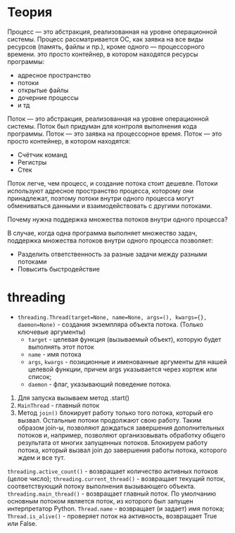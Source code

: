 

# Теория

Процесс — это абстракция, реализованная на уровне операционной системы. Процесс рассматривается ОС, как заявка на все виды ресурсов (память, файлы и пр.), кроме одного — процессорного времени.  это просто контейнер, в котором находятся ресурсы программы:
- адресное пространство
- потоки
- открытые файлы
- дочерние процессы
- и тд


Поток — это абстракция, реализованная на уровне операционной системы. Поток был придуман для контроля выполнения кода программы. Поток — это заявка на процессорное время.
Поток — это просто контейнер, в котором находятся:
- Счётчик команд
- Регистры
- Стек

Поток легче, чем процесс, и создание потока стоит дешевле. Потоки используют адресное пространство процесса, которому они принадлежат, поэтому потоки внутри одного процесса могут обмениваться данными и взаимодействовать с другими потоками.

Почему нужна поддержка множества потоков внутри одного процесса?

В случае, когда одна программа выполняет множество задач, поддержка множества потоков внутри одного процесса позволяет:
- Разделить ответственность за разные задачи между разными потоками
- Повысить быстродействие


# threading

- `threading.Thread(target=None, name=None, args=(), kwargs={}, daemon=None)` - создания экземпляра объекта потока. (Только ключевые аргументы)
  - `target` - целевая функция (вызываемый объект), которую будет выполнять этот поток
  - `name` -  имя потока
  - `args`, `kwargs` - позиционные и именованные аргументы для нашей целевой функции, причем args указывается через кортеж или список; 
  - `daemon` - флаг, указывающий поведение потока.

 1. Для запуска вызываем метод .start()
 2. `MainThread` - главный поток
 3. Метод `join()` блокирует работу только того потока, который его вызвал. Остальные потоки продолжают свою работу. Таким образом join-ы, позволяют дождаться завершения дополнительных потоков и, например, позволяют организовывать обработку общего результата от многих запущенных потоков. Блокируем работу потока, который вызвал join до завершения работы потока, которого ждем и все тут.


`threading.active_count()` - возвращает количество активных потоков (целое число);
`threading.current_thread()` - возвращает текущий поток, соответствующий потоку выполнения вызывающего объекта.
`threading.main_thread()` - возвращает главный поток. По умолчанию основным потоком является поток, из которого был запущен интерпретатор Python.
`Thread.name` - возвращает (и задает) имя потока;
`Thread.is_alive()` - проверяет поток на активность, возвращает True или False.
